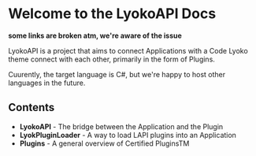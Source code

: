 # Welcome to the LyokoAPI Docs
__**some links are broken atm, we're aware of the issue**__

LyokoAPI is a project that aims to connect Applications with a Code Lyoko theme
connect with each other, primarily in the form of Plugins.

Cuurently, the target language is C#, but we're happy to host other languages in the future.


## Contents

* **LyokoAPI** - The bridge between the Application and the Plugin
* **LyokPluginLoader** - A way to load LAPI plugins into an Application
* **Plugins** - A general overview of Certified PluginsTM
